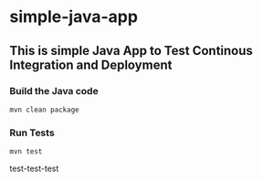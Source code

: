 # simple-java-app
## This is simple Java App to Test Continous Integration and Deployment

### Build the Java code
```mvn clean package```

### Run Tests
```mvn test```

test-test-test

